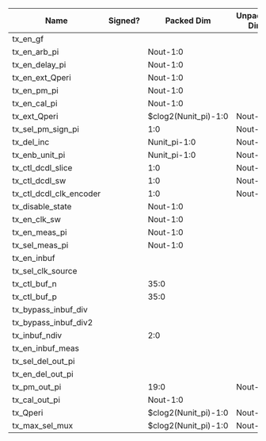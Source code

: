 | Name                          | Signed? | Packed Dim             | Unpacked Dim | Clock Domain | JTAG Dir | Reset Val          |
|-------------------------------|---------|------------------------|--------------|--------------|----------|--------------------|
| tx_en_gf                      |         |                        |              | Test         | out      | 0                  |
| tx_en_arb_pi                  |         | Nout-1:0               |              | Test         | out      | 'hF                |
| tx_en_delay_pi                |         | Nout-1:0               |              | Test         | out      | 'hF                |
| tx_en_ext_Qperi               |         | Nout-1:0               |              | Test         | out      | 0                  |
| tx_en_pm_pi                   |         | Nout-1:0               |              | Test         | out      | 0                  |
| tx_en_cal_pi                  |         | Nout-1:0               |              | Test         | out      | 0                  |
| tx_ext_Qperi                  |         | $clog2(Nunit_pi)-1:0   | Nout-1:0     | Test         | out      | 17                 |
| tx_sel_pm_sign_pi             |         | 1:0                    | Nout-1:0     | Test         | out      | 0                  |
| tx_del_inc                    |         | Nunit_pi-1:0           | Nout-1:0     | Test         | out      | 0                  |
| tx_enb_unit_pi                |         | Nunit_pi-1:0           | Nout-1:0     | Test         | out      | 0                  |
| tx_ctl_dcdl_slice             |         | 1:0                    | Nout-1:0     | Test         | out      | 0                  |
| tx_ctl_dcdl_sw                |         | 1:0                    | Nout-1:0     | Test         | out      | 0                  |
| tx_ctl_dcdl_clk_encoder       |         | 1:0                    | Nout-1:0     | Test         | out      | 0                  |
| tx_disable_state              |         | Nout-1:0               |              | Test         | out      | 0                  |
| tx_en_clk_sw                  |         | Nout-1:0               |              | Test         | out      | 'hF                |
| tx_en_meas_pi                 |         | Nout-1:0               |              | Test         | out      | 0                  |
| tx_sel_meas_pi                |         | Nout-1:0               |              | Test         | out      | 0                  |
| tx_en_inbuf                   |         |                        |              | Test         | out      | 0                  |
| tx_sel_clk_source             |         |                        |              | Test         | out      | 0                  |
| tx_ctl_buf_n                  |         | 35:0                   |              | Test         | out      | 0                  |
| tx_ctl_buf_p                  |         | 35:0                   |              | Test         | out      | 0                  |
| tx_bypass_inbuf_div           |         |                        |              | Test         | out      | 1                  |
| tx_bypass_inbuf_div2          |         |                        |              | Test         | out      | 0                  |
| tx_inbuf_ndiv                 |         | 2:0                    |              | Test         | out      | 0                  |
| tx_en_inbuf_meas              |         |                        |              | Test         | out      | 0                  |
| tx_sel_del_out_pi             |         |                        |              | Test         | out      | 0                  |
| tx_en_del_out_pi              |         |                        |              | Test         | out      | 0                  |
| tx_pm_out_pi                  |         | 19:0                   | Nout-1:0     | System       | in       |                    |
| tx_cal_out_pi                 |         | Nout-1:0               |              | System       | in       |                    |
| tx_Qperi                      |         | $clog2(Nunit_pi)-1:0   | Nout-1:0     | System       | in       |                    |
| tx_max_sel_mux                |         | $clog2(Nunit_pi)-1:0   | Nout-1:0     | System       | in       |                    |



